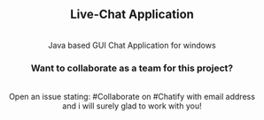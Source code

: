 <div align="center">
 <h2>Live-Chat Application</h2><br />
 Java based GUI Chat Application for windows
 <br />
 <h3>Want to collaborate as a team for this project?</h3><br />
 Open an issue stating: #Collaborate on #Chatify with email address<br />
 and i will surely glad to work with you!
</div>
